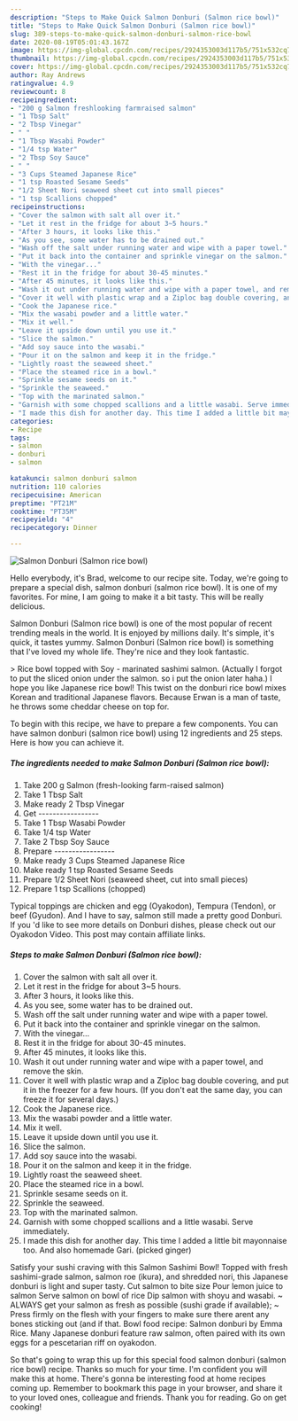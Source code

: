 ```yaml
---
description: "Steps to Make Quick Salmon Donburi (Salmon rice bowl)"
title: "Steps to Make Quick Salmon Donburi (Salmon rice bowl)"
slug: 389-steps-to-make-quick-salmon-donburi-salmon-rice-bowl
date: 2020-08-19T05:01:43.167Z
image: https://img-global.cpcdn.com/recipes/2924353003d117b5/751x532cq70/salmon-donburi-salmon-rice-bowl-recipe-main-photo.jpg
thumbnail: https://img-global.cpcdn.com/recipes/2924353003d117b5/751x532cq70/salmon-donburi-salmon-rice-bowl-recipe-main-photo.jpg
cover: https://img-global.cpcdn.com/recipes/2924353003d117b5/751x532cq70/salmon-donburi-salmon-rice-bowl-recipe-main-photo.jpg
author: Ray Andrews
ratingvalue: 4.9
reviewcount: 8
recipeingredient:
- "200 g Salmon freshlooking farmraised salmon"
- "1 Tbsp Salt"
- "2 Tbsp Vinegar"
- " "
- "1 Tbsp Wasabi Powder"
- "1/4 tsp Water"
- "2 Tbsp Soy Sauce"
- " "
- "3 Cups Steamed Japanese Rice"
- "1 tsp Roasted Sesame Seeds"
- "1/2 Sheet Nori seaweed sheet cut into small pieces"
- "1 tsp Scallions chopped"
recipeinstructions:
- "Cover the salmon with salt all over it."
- "Let it rest in the fridge for about 3~5 hours."
- "After 3 hours, it looks like this."
- "As you see, some water has to be drained out."
- "Wash off the salt under running water and wipe with a paper towel."
- "Put it back into the container and sprinkle vinegar on the salmon."
- "With the vinegar..."
- "Rest it in the fridge for about 30-45 minutes."
- "After 45 minutes, it looks like this."
- "Wash it out under running water and wipe with a paper towel, and remove the skin."
- "Cover it well with plastic wrap and a Ziploc bag double covering, and put it in the freezer for a few hours. (If you don&#39;t eat the same day, you can freeze it for several days.)"
- "Cook the Japanese rice."
- "Mix the wasabi powder and a little water."
- "Mix it well."
- "Leave it upside down until you use it."
- "Slice the salmon."
- "Add soy sauce into the wasabi."
- "Pour it on the salmon and keep it in the fridge."
- "Lightly roast the seaweed sheet."
- "Place the steamed rice in a bowl."
- "Sprinkle sesame seeds on it."
- "Sprinkle the seaweed."
- "Top with the marinated salmon."
- "Garnish with some chopped scallions and a little wasabi. Serve immediately."
- "I made this dish for another day. This time I added a little bit mayonnaise too. And also homemade Gari. (picked ginger)"
categories:
- Recipe
tags:
- salmon
- donburi
- salmon

katakunci: salmon donburi salmon 
nutrition: 110 calories
recipecuisine: American
preptime: "PT21M"
cooktime: "PT35M"
recipeyield: "4"
recipecategory: Dinner

---
```



![Salmon Donburi (Salmon rice bowl)](https://img-global.cpcdn.com/recipes/2924353003d117b5/751x532cq70/salmon-donburi-salmon-rice-bowl-recipe-main-photo.jpg)

Hello everybody, it's Brad, welcome to our recipe site. Today, we're going to prepare a special dish, salmon donburi (salmon rice bowl). It is one of my favorites. For mine, I am going to make it a bit tasty. This will be really delicious.

Salmon Donburi (Salmon rice bowl) is one of the most popular of recent trending meals in the world. It is enjoyed by millions daily. It's simple, it's quick, it tastes yummy. Salmon Donburi (Salmon rice bowl) is something that I've loved my whole life. They're nice and they look fantastic.

&gt; Rice bowl topped with Soy - marinated sashimi salmon. (Actually I forgot to put the sliced onion under the salmon. so i put the onion later haha.) I hope you like Japanese rice bowl! This twist on the donburi rice bowl mixes Korean and traditional Japanese flavors. Because Erwan is a man of taste, he throws some cheddar cheese on top for.


To begin with this recipe, we have to prepare a few components. You can have salmon donburi (salmon rice bowl) using 12 ingredients and 25 steps. Here is how you can achieve it.

<!--inarticleads1-->

##### The ingredients needed to make Salmon Donburi (Salmon rice bowl):

1. Take 200 g Salmon (fresh-looking farm-raised salmon)
1. Take 1 Tbsp Salt
1. Make ready 2 Tbsp Vinegar
1. Get  -----------------
1. Take 1 Tbsp Wasabi Powder
1. Take 1/4 tsp Water
1. Take 2 Tbsp Soy Sauce
1. Prepare  -----------------
1. Make ready 3 Cups Steamed Japanese Rice
1. Make ready 1 tsp Roasted Sesame Seeds
1. Prepare 1/2 Sheet Nori (seaweed sheet, cut into small pieces)
1. Prepare 1 tsp Scallions (chopped)


Typical toppings are chicken and egg (Oyakodon), Tempura (Tendon), or beef (Gyudon). And I have to say, salmon still made a pretty good Donburi. If you &#39;d like to see more details on Donburi dishes, please check out our Oyakodon Video. This post may contain affiliate links. 

<!--inarticleads2-->

##### Steps to make Salmon Donburi (Salmon rice bowl):

1. Cover the salmon with salt all over it.
1. Let it rest in the fridge for about 3~5 hours.
1. After 3 hours, it looks like this.
1. As you see, some water has to be drained out.
1. Wash off the salt under running water and wipe with a paper towel.
1. Put it back into the container and sprinkle vinegar on the salmon.
1. With the vinegar...
1. Rest it in the fridge for about 30-45 minutes.
1. After 45 minutes, it looks like this.
1. Wash it out under running water and wipe with a paper towel, and remove the skin.
1. Cover it well with plastic wrap and a Ziploc bag double covering, and put it in the freezer for a few hours. (If you don&#39;t eat the same day, you can freeze it for several days.)
1. Cook the Japanese rice.
1. Mix the wasabi powder and a little water.
1. Mix it well.
1. Leave it upside down until you use it.
1. Slice the salmon.
1. Add soy sauce into the wasabi.
1. Pour it on the salmon and keep it in the fridge.
1. Lightly roast the seaweed sheet.
1. Place the steamed rice in a bowl.
1. Sprinkle sesame seeds on it.
1. Sprinkle the seaweed.
1. Top with the marinated salmon.
1. Garnish with some chopped scallions and a little wasabi. Serve immediately.
1. I made this dish for another day. This time I added a little bit mayonnaise too. And also homemade Gari. (picked ginger)


Satisfy your sushi craving with this Salmon Sashimi Bowl! Topped with fresh sashimi-grade salmon, salmon roe (ikura), and shredded nori, this Japanese donburi is light and super tasty. Cut salmon to bite size Pour lemon juice to salmon Serve salmon on bowl of rice Dip salmon with shoyu and wasabi. ~ ALWAYS get your salmon as fresh as possible (sushi grade if available); ~ Press firmly on the flesh with your fingers to make sure there arent any bones sticking out (and if that. Bowl food recipe: Salmon donburi by Emma Rice. Many Japanese donburi feature raw salmon, often paired with its own eggs for a pescetarian riff on oyakodon. 

So that's going to wrap this up for this special food salmon donburi (salmon rice bowl) recipe. Thanks so much for your time. I'm confident you will make this at home. There's gonna be interesting food at home recipes coming up. Remember to bookmark this page in your browser, and share it to your loved ones, colleague and friends. Thank you for reading. Go on get cooking!
